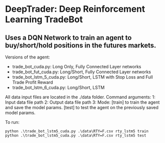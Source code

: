 # DeepTrader: Deep Reinforcement Learning TradeBot

## Uses a DQN Network to train an agent to buy/short/hold positions in the futures markets.

Versions of the agent:
- trade_bot_cuda.py: Long Only, Fully Connected Layer networks
- trade_bot_fut_cuda.py: Long/Short, Fully Connected Layer networks
- trade_bot_lstm_5_cuda.py: Long/Short, LSTM with Stop Loss and Full Trade Profit Reward
- trade_bot_lstm_6_cuda.py: Long/Short, LSTM 

All data input files are located in the ./data folder. 
Command arguments:
1: Input data file path
2: Output data file path
3: Mode: [train] to train the agent and save the model params. [test] to test the agent on the previously saved model params.


To run:
```
python .\trade_bot_lstm5_cuda.py .\data\RTY=F.csv rty_lstm5 train
python .\trade_bot_lstm5_cuda.py .\data\RTY=F.csv rty_lstm5 test
```